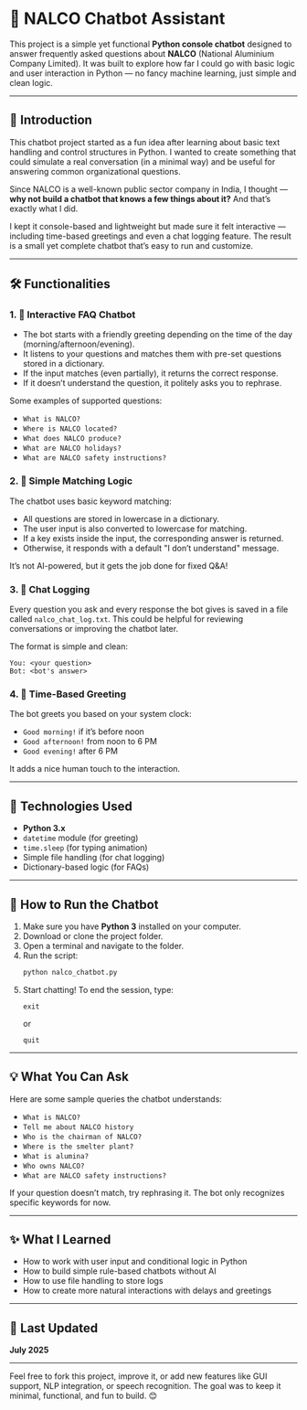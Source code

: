 # 🤖 NALCO Chatbot Assistant

This project is a simple yet functional **Python console chatbot** designed to answer frequently asked questions about **NALCO** (National Aluminium Company Limited). It was built to explore how far I could go with basic logic and user interaction in Python — no fancy machine learning, just simple and clean logic.

---

## 📘 Introduction

This chatbot project started as a fun idea after learning about basic text handling and control structures in Python. I wanted to create something that could simulate a real conversation (in a minimal way) and be useful for answering common organizational questions.

Since NALCO is a well-known public sector company in India, I thought — **why not build a chatbot that knows a few things about it?** And that’s exactly what I did.

I kept it console-based and lightweight but made sure it felt interactive — including time-based greetings and even a chat logging feature. The result is a small yet complete chatbot that’s easy to run and customize.

---

## 🛠️ Functionalities

### 1. 💬 Interactive FAQ Chatbot

- The bot starts with a friendly greeting depending on the time of the day (morning/afternoon/evening).
- It listens to your questions and matches them with pre-set questions stored in a dictionary.
- If the input matches (even partially), it returns the correct response.
- If it doesn’t understand the question, it politely asks you to rephrase.

Some examples of supported questions:
- `What is NALCO?`
- `Where is NALCO located?`
- `What does NALCO produce?`
- `What are NALCO holidays?`
- `What are NALCO safety instructions?`

### 2. 🧠 Simple Matching Logic

The chatbot uses basic keyword matching:
- All questions are stored in lowercase in a dictionary.
- The user input is also converted to lowercase for matching.
- If a key exists inside the input, the corresponding answer is returned.
- Otherwise, it responds with a default "I don’t understand" message.

It’s not AI-powered, but it gets the job done for fixed Q&A!

### 3. 📝 Chat Logging

Every question you ask and every response the bot gives is saved in a file called `nalco_chat_log.txt`. This could be helpful for reviewing conversations or improving the chatbot later.

The format is simple and clean:
```
You: <your question>
Bot: <bot's answer>
```

### 4. 👋 Time-Based Greeting

The bot greets you based on your system clock:
- `Good morning!` if it’s before noon
- `Good afternoon!` from noon to 6 PM
- `Good evening!` after 6 PM

It adds a nice human touch to the interaction.

---

## 🧰 Technologies Used

- **Python 3.x**
- `datetime` module (for greeting)
- `time.sleep` (for typing animation)
- Simple file handling (for chat logging)
- Dictionary-based logic (for FAQs)

---

## 🚀 How to Run the Chatbot

1. Make sure you have **Python 3** installed on your computer.
2. Download or clone the project folder.
3. Open a terminal and navigate to the folder.
4. Run the script:
   ```bash
   python nalco_chatbot.py
   ```
5. Start chatting! To end the session, type:
   ```
   exit
   ```
   or
   ```
   quit
   ```

---

## 💡 What You Can Ask

Here are some sample queries the chatbot understands:

- `What is NALCO?`
- `Tell me about NALCO history`
- `Who is the chairman of NALCO?`
- `Where is the smelter plant?`
- `What is alumina?`
- `Who owns NALCO?`
- `What are NALCO safety instructions?`

If your question doesn’t match, try rephrasing it. The bot only recognizes specific keywords for now.

---

## ✨ What I Learned

- How to work with user input and conditional logic in Python
- How to build simple rule-based chatbots without AI
- How to use file handling to store logs
- How to create more natural interactions with delays and greetings

---

## 📅 Last Updated

**July 2025**

---

Feel free to fork this project, improve it, or add new features like GUI support, NLP integration, or speech recognition. The goal was to keep it minimal, functional, and fun to build. 😊
